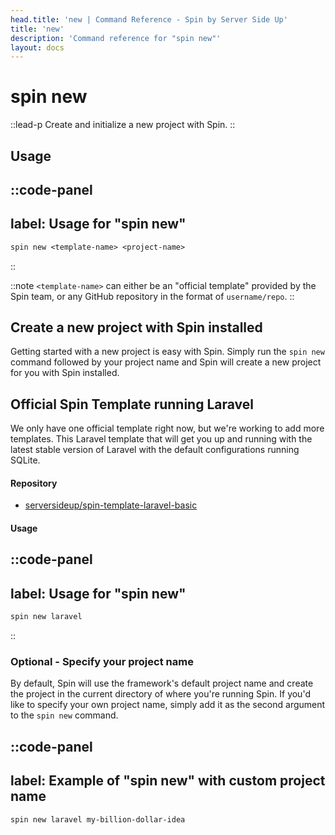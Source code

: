 ```yaml
---
head.title: 'new | Command Reference - Spin by Server Side Up'
title: 'new'
description: 'Command reference for "spin new"'
layout: docs
---
```

# spin new
::lead-p
Create and initialize a new project with Spin.
::

## Usage
::code-panel
---
label: Usage for "spin new"
---
```txt
spin new <template-name> <project-name>
```
::

::note
`<template-name>` can either be an "official template" provided by the Spin team, or any GitHub repository in the format of `username/repo`.
::

## Create a new project with Spin installed
Getting started with a new project is easy with Spin. Simply run the `spin new` command followed by your project name and Spin will create a new project for you with Spin installed.

## Official Spin Template running Laravel
We only have one official template right now, but we're working to add more templates. This Laravel template that will get you up and running with the latest stable version of Laravel with the default configurations running SQLite.

#### Repository
- [serversideup/spin-template-laravel-basic](https://github.com/serversideup/spin-template-laravel-basic)

#### Usage

::code-panel
---
label: Usage for "spin new"
---
```txt
spin new laravel
```
::

### Optional - Specify your project name
By default, Spin will use the framework's default project name and create the project in the current directory of where you're running Spin. If you'd like to specify your own project name, simply add it as the second argument to the `spin new` command.

::code-panel
---
label: Example of "spin new" with custom project name
---
```bash
spin new laravel my-billion-dollar-idea
```